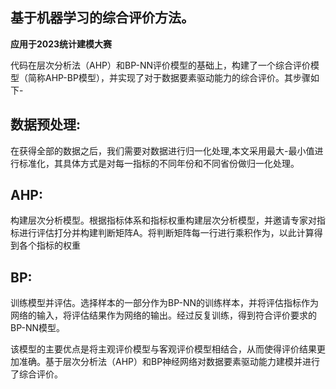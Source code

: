 ## 基于机器学习的综合评价方法。
**应用于2023统计建模大赛**

代码在层次分析法（AHP）和BP-NN评价模型的基础上，构建了一个综合评价模型（简称AHP-BP模型），并实现了对于数据要素驱动能力的综合评价。其步骤如下-

数据预处理:
---
在获得全部的数据之后，我们需要对数据进行归一化处理,本文采用最大-最小值进行标准化，其具体方式是对每一指标的不同年份和不同省份做归一化处理。

**AHP**:
---
构建层次分析模型。根据指标体系和指标权重构建层次分析模型，并邀请专家对指标进行评估打分并构建判断矩阵A。将判断矩阵每一行进行乘积作为，以此计算得到各个指标的权重

**BP**:
---
训练模型并评估。选择样本的一部分作为BP-NN的训练样本，并将评估指标作为网络的输入，将评估结果作为网络的输出。经过反复训练，得到符合评价要求的BP-NN模型。

该模型的主要优点是将主观评价模型与客观评价模型相结合，从而使得评价结果更加准确。基于层次分析法（AHP）和BP神经网络对数据要素驱动能力建模并进行了综合评价。













